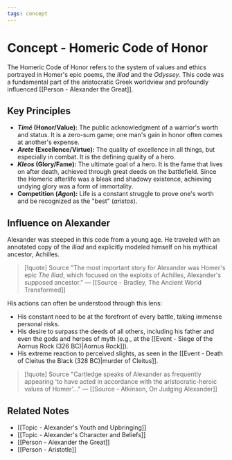 ```yaml
---
tags: concept
---
```


# Concept - Homeric Code of Honor

The Homeric Code of Honor refers to the system of values and ethics portrayed in Homer's epic poems, the *Iliad* and the *Odyssey*. This code was a fundamental part of the aristocratic Greek worldview and profoundly influenced [[Person - Alexander the Great]].

## Key Principles
- ***Timē* (Honor/Value):** The public acknowledgment of a warrior's worth and status. It is a zero-sum game; one man's gain in honor often comes at another's expense.
- ***Arete* (Excellence/Virtue):** The quality of excellence in all things, but especially in combat. It is the defining quality of a hero.
- ***Kleos* (Glory/Fame):** The ultimate goal of a hero. It is the fame that lives on after death, achieved through great deeds on the battlefield. Since the Homeric afterlife was a bleak and shadowy existence, achieving undying glory was a form of immortality.
- **Competition (*Agon*):** Life is a constant struggle to prove one's worth and be recognized as the "best" (*aristos*).

## Influence on Alexander
Alexander was steeped in this code from a young age. He traveled with an annotated copy of the *Iliad* and explicitly modeled himself on his mythical ancestor, Achilles.

> [!quote] Source
> "The most important story for Alexander was Homer's epic *The Iliad*, which focused on the exploits of Achilles, Alexander's supposed ancestor."
> — [[Source - Bradley, The Ancient World Transformed]]

His actions can often be understood through this lens:
- His constant need to be at the forefront of every battle, taking immense personal risks.
- His desire to surpass the deeds of all others, including his father and even the gods and heroes of myth (e.g., at the [[Event - Siege of the Aornus Rock (326 BC)|Aornus Rock]]).
- His extreme reaction to perceived slights, as seen in the [[Event - Death of Cleitus the Black (328 BC)|murder of Cleitus]].

> [!quote] Source
> "Cartledge speaks of Alexander as frequently appearing 'to have acted in accordance with the aristocratic-heroic values of Homer'..."
> — [[Source - Atkinson, On Judging Alexander]]

## Related Notes
- [[Topic - Alexander's Youth and Upbringing]]
- [[Topic - Alexander's Character and Beliefs]]
- [[Person - Alexander the Great]]
- [[Person - Aristotle]]
